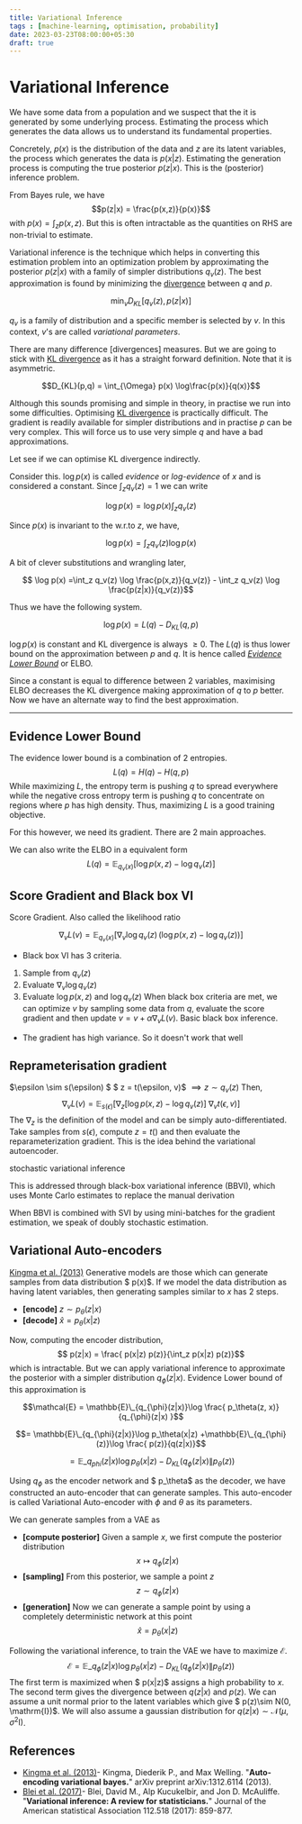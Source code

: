 ```yaml
---
title: Variational Inference
tags : [machine-learning, optimisation, probability]
date: 2023-03-23T08:00:00+05:30
draft: true
---
```


# Variational Inference

We have some data from a population and we suspect that the it is generated by some underlying process. Estimating the process which generates the data allows us to understand its  fundamental properties. 

Concretely, $p(x)$ is the distribution of the data and $z$ are its latent variables, the process which generates the data is $p(x|z)$. 
Estimating the generation process is computing the true posterior $p(z|x)$. This is the (posterior) inference problem. 

From Bayes rule, we have 
$$p(z|x) = \frac{p(x,z)}{p(x)}$$
with $p(x) = \int_z p(x,z)$. But this is often intractable as the quantities on RHS are non-trivial to estimate. 

Variational inference is the technique which helps in converting this estimation problem into an optimization problem by approximating the posterior $p(z|x)$ with a family of simpler distributions $q_v(z)$. The best approximation is found by minimizing the [divergence] between $q$ and $p$. 

$$ \min_v D_{KL}[q_v(z), p(z|x)] $$

$q_v$ is a family of distribution and a specific member is selected by $v$. In this context, $v$'s are called _variational parameters_.

There are many difference [divergences] measures. But we are going to stick with [KL divergence] as it has a straight forward definition. Note that it is asymmetric.

$$D_{KL}(p,q) = \int_{\Omega} p(x) \log\frac{p(x)}{q(x)}$$

Although this sounds promising and simple in theory, in practise we run into some difficulties. Optimising [KL divergence] is practically difficult. The gradient is readily available for simpler distributions and in practise $p$ can be very complex. This will force us to use very simple $q$ and have a bad approximations.

Let see if we can optimise KL divergence indirectly.

Consider this. $\log p(x)$ is called *evidence* or *log-evidence* of $x$ and is considered a constant. Since $\int_z q_v(z)=1$ we can write

$$\log p(x) = \log p(x) \int_z q_v(z)$$

Since $p(x)$ is invariant to the w.r.to $z$, we have,

$$\log p(x)  = \int_z q_v(z) \log p(x)$$

A bit of clever substitutions and wrangling later,

$$ \log p(x) =\int_z q_v(z) \log \frac{p(x,z)}{q_v(z)} - \int_z q_v(z) \log \frac{p(z|x)}{q_v(z)}$$

Thus we have the following system.

$$\log p(x)    = L(q) - D_{KL}(q,p)$$

$\log p(x)$ is constant and KL divergence is always $\geq 0$. The $L(q)$ is thus lower bound on the approximation between $p$ and $q$. It is hence called *[Evidence Lower Bound]* or ELBO. 

Since a constant is equal to difference between 2 variables, maximising ELBO decreases the KL divergence making approximation of $q$ to $p$ better. Now we have an alternate way to find the best approximation.

---

## Evidence Lower Bound
The evidence lower bound is a combination of 2 entropies. 
$$L(q) = H(q) - H(q,p)$$
While maximizing $L$, the entropy term is pushing $q$ to spread everywhere while the negative cross entropy term is pushing $q$ to concentrate on regions where  $p$ has high density. Thus, maximizing $L$ is a good training objective. 

For this however, we need its gradient. There are 2 main approaches.

We can also write the ELBO in a equivalent form 
$$L(q) = \mathbb{E}_{q_v(x)} \left [ \log p(x,z) - \log q_v(z) \right ]$$


## Score Gradient and Black box VI
Score Gradient. Also called the likelihood ratio

$$\nabla_v L(v) = \mathbb{E}_{q_v(x)} \left [ \nabla_v \log q_v(z)\, (\log p(x,z) - \log q_v(z) )\right ]$$


- Black box VI has 3 criteria. 
1. Sample from $q_v(z)$ 
2.  Evaluate $\nabla_v \log q_v(z)$
3.  Evaluate $\log p(x,z)$ and $\log q_v(z)$
When black box criteria are met, we can optimize $v$ by sampling some data from $q$, evaluate the score gradient and then update $v = v+ \alpha \nabla_v L(v)$. Basic black box inference.

- The gradient has high variance. So it doesn't work that well

## Reprameterisation gradient

$\epsilon \sim s(\epsilon) $
 $   z = t(\epsilon, v)$
    $\implies z \sim q_v(z)$
Then, 
$$\nabla_v L(v) = \mathbb{E}_{s(\epsilon)}\big[  \nabla_z \left[ \log p(x,z) - \log q_v(z) \right]  \; \nabla_v t(\epsilon, v) \big ]$$
The $\nabla_z$ is the definition of the model and can be simply auto-differentiated.
Take samples from $s(\epsilon)$, compute $z = t()$ and then evaluate the reparameterization gradient. This is the idea behind the variational autoencoder. 

stochastic variational inference

This is addressed through black-box variational inference (BBVI), which uses Monte Carlo estimates to replace the manual derivation

When BBVI is combined with SVI by using mini-batches for the gradient estimation, we speak of doubly stochastic estimation.


## Variational Auto-encoders
[Kingma et al. (2013)] Generative models are those which can generate samples from data distribution $ p(x)$. If we model the data distribution as having latent variables, then generating samples similar to $x$ has 2 steps.

- **[encode]** $z\sim  p_\theta(z|x)$ 
- **[decode]** $\hat{x} =  p_\theta(x|z)$

Now, computing the encoder distribution, 
$$ p(z|x) = \frac{ p(x|z) p(z)}{\int_z  p(x|z) p(z)}$$ 
which is intractable. But we can apply variational inference  to approximate the posterior with a simpler distribution $q_{\phi}(z|x)$. Evidence Lower bound of this approximation is


$$\mathcal{E} = \mathbb{E}\_{q_{\phi}(z|x)}\log \frac{ p_\theta(z, x)}{q_{\phi}(z|x) }$$

$$= \mathbb{E}\_{q_{\phi}(z|x)}\log  p_\theta(x|z) +\mathbb{E}\_{q_{\phi}(z)}\log \frac{ p(z)}{q(z|x)}$$

$$= \mathbb{E}\_{q_{phi}(z|x)}\log  p_{\theta}(x|z) -D_{KL}(q_{\phi}(z|x)\| p_\theta(z))$$

Using $q_\phi$ as the encoder network and $ p_\theta$ as the decoder, we have constructed an auto-encoder that can generate samples. This auto-encoder is called Variational Auto-encoder with $\phi$ and $\theta$ as its parameters. 

We can generate samples from a VAE as

- **[compute posterior]** Given a sample $x$, we first compute the posterior distribution
$$x \mapsto q_\phi(z|x)$$
- **[sampling]** From this posterior, we sample a point $z$
$$z\sim q_\phi(z|x)$$
- **[generation]** Now we can generate a sample point by using a completely deterministic network at this point
$$\hat{x} = p_\theta(x|z)$$

Following the variational inference, to train the VAE we have to maximize $\mathcal{E}$.
$$\mathcal{E} =\mathbb{E}\_{q_{\phi}(z|x)}\log  p_\theta(x|z) -D_{KL}(q_{\phi}(z|x)\| p_\theta(z))$$
The first term is maximized when $ p(x|z)$ assigns a high probability to $x$. The second term gives the divergence between $q(z|x)$ and $p(z)$. We can assume a unit normal prior to the latent variables which give  $ p(z)\sim N(0, \mathrm{I})$. We will also assume a gaussian distribution for $q(z|x) \sim \mathcal{N}(\mu,\sigma^2 \mathrm{I})$. 

## References

- [Kingma et al. (2013)]- Kingma, Diederik P., and Max Welling. "**Auto-encoding variational bayes.**" arXiv preprint arXiv:1312.6114 (2013).
- [Blei et al. (2017)]- Blei, David M., Alp Kucukelbir, and Jon D. McAuliffe. "**Variational inference: A review for statisticians.**" Journal of the American statistical Association 112.518 (2017): 859-877.

[Kingma et al. (2013)]: <https://arxiv.org/abs/1312.6114> 
   "Kingma, Diederik P., and Max Welling. \"Auto-encoding variational bayes.\" arXiv preprint arXiv:1312.6114 (2013)."
[Blei et al. (2017)]:   <https://arxiv.org/abs/1601.00670>
   "Blei, David M., Alp Kucukelbir, and Jon D. McAuliffe. \"Variational inference: A review for statisticians.\" Journal of the American statistical Association 112.518 (2017): 859-877."

[divergence]:           <https://en.wikipedia.org/wiki/Divergence_(statistics)>
[kl divergence]:        <https://en.wikipedia.org/wiki/Kullback%E2%80%93Leibler_divergence>
[Evidence Lower Bound]: <https://en.wikipedia.org/wiki/Evidence_lower_bound>
